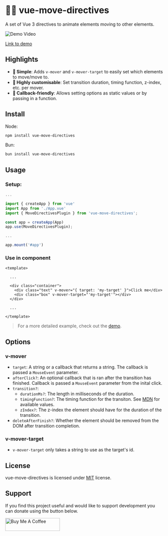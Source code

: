 # 🏃‍♂️ vue-move-directives
A set of Vue 3 directives to animate elements moving to other elements.

![Demo Video](https://github.com/user-attachments/assets/abee678b-e5d6-4c31-9fdc-e2dfcff6fc65)

[Link to demo](https://github.com/ImDarkTom/vue-move-directives-demo)

## Highlights
- **🌿 Simple**: Adds `v-mover` and `v-mover-target` to easily set which elements to move/move to.
- **🎨 Highly customisable**: Set transition duration, timing function, z-index, etc. per mover.
- **🔄 Callback-friendly**: Allows setting options as static values or by passing in a function.

## Install

Node:
```sh
npm install vue-move-directives
```

Bun:
```sh
bun install vue-move-directives
```

## Usage

### Setup:
```typescript
...

import { createApp } from 'vue'
import App from './App.vue'
import { MoveDirectivesPlugin } from 'vue-move-directives';

const app = createApp(App)
app.use(MoveDirectivesPlugin);

...

app.mount('#app')
```

### Use in component
```vue
<template>

  ...

  <div class="container">
    <div class="text" v-mover="{ target: 'my-target' }">Click me</div>
    <div class="box" v-mover-target="'my-target'"></div>
  </div>

  ...

</template>
```

> For a more detailed example, check out the [demo](https://github.com/ImDarkTom/vue-move-directives-demo).

## Options

### v-mover
- `target`: A string or a callback that returns a string. The callback is passed a `MouseEvent` parameter.
- `afterClick?`: An optional callback that is ran after the transition has finished. Callback is passed a `MouseEvent` parameter from the inital click.
- `transition?`:
  - `durationMs?`: The length in milliseconds of the duration.
  - `timingFunction?`: The timing function for the transiton. See [MDN](https://developer.mozilla.org/en-US/docs/Web/CSS/transition-timing-function) for available values.
  - `zIndex?`: The z-index the element should have for the duration of the transition.
- `deleteAfterFinish?`: Whether the element should be removed from the DOM after transition completion.

### v-mover-target
- `v-mover-target` only takes a string to use as the target's id.

## License
vue-move-directives is licensed under [MIT](LICENSE) license.

## Support
If you find this project useful and would like to support development you can donate using the button below.

<a href="https://www.buymeacoffee.com/ImDarkTom" target="_blank"><img src="https://cdn.buymeacoffee.com/buttons/default-yellow.png" alt="Buy Me A Coffee" height="41" width="174"></a>
